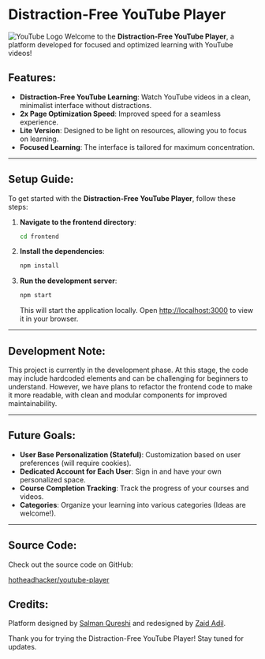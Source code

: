 # Distraction-Free YouTube Player
![YouTube Logo](https://upload.wikimedia.org/wikipedia/commons/b/b8/YouTube_Logo_2017.svg)
Welcome to the **Distraction-Free YouTube Player**, a platform developed for focused and optimized learning with YouTube videos!



## Features:
- **Distraction-Free YouTube Learning**: Watch YouTube videos in a clean, minimalist interface without distractions.
- **2x Page Optimization Speed**: Improved speed for a seamless experience.
- **Lite Version**: Designed to be light on resources, allowing you to focus on learning.
- **Focused Learning**: The interface is tailored for maximum concentration.

---

## Setup Guide:
To get started with the **Distraction-Free YouTube Player**, follow these steps:

1. **Navigate to the frontend directory**:
   ```bash
   cd frontend
   ```

2. **Install the dependencies**:
   ```bash
   npm install
   ```

3. **Run the development server**:
   ```bash
   npm start
   ```

   This will start the application locally. Open [http://localhost:3000](http://localhost:3000) to view it in your browser.

---

## Development Note:
This project is currently in the development phase. At this stage, the code may include hardcoded elements and can be challenging for beginners to understand. However, we have plans to refactor the frontend code to make it more readable, with clean and modular components for improved maintainability.

---

## Future Goals:
- **User Base Personalization (Stateful)**: Customization based on user preferences (will require cookies).
- **Dedicated Account for Each User**: Sign in and have your own personalized space.
- **Course Completion Tracking**: Track the progress of your courses and videos.
- **Categories**: Organize your learning into various categories (Ideas are welcome!).

---

## Source Code:
Check out the source code on GitHub:

[hotheadhacker/youtube-player](https://github.com/hotheadhacker/youtube-player)



## Credits:
Platform designed by [Salman Qureshi](https://isalman.dev) and redesigned by [Zaid Adil](https://hothead01th.vercel.app).



Thank you for trying the Distraction-Free YouTube Player! Stay tuned for updates.
